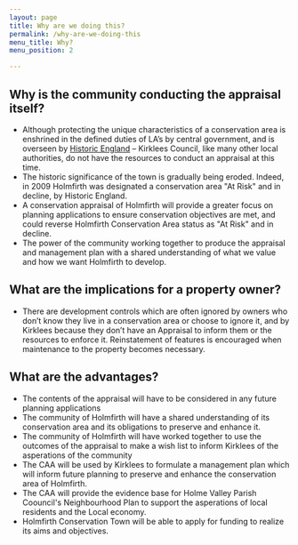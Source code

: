 ```yaml
---
layout: page
title: Why are we doing this?
permalink: /why-are-we-doing-this
menu_title: Why?
menu_position: 2

---
```


## Why is the community conducting the appraisal itself?


* Although protecting the unique characteristics of a conservation area is enshrined in the defined duties of LA’s by central government, and is overseen by [Historic England](https://historicengland.org.uk/advice/planning/conservation-areas/) – Kirklees Council, like many other local authorities, do not have the resources to conduct an appraisal at this time.
* The historic significance of the town is gradually being eroded. Indeed, in 2009 Holmfirth was designated a conservation area "At Risk" and in decline, by Historic England.
* A conservation appraisal of Holmfirth will provide a greater focus on planning applications to ensure conservation objectives are met, and could reverse Holmfirth Conservation Area status as "At Risk" and in decline. 
* The power of the community working together to produce the appraisal and management plan with a shared understanding of what we value and how we want Holmfirth to develop.

## What are the implications for a property owner?

* There are development controls which are often ignored by owners who don’t know they live in a conservation area or choose to ignore it, and by Kirklees because they don’t have an Appraisal to inform them or the resources to enforce it. Reinstatement of features is encouraged when maintenance to the property becomes necessary.


## What are the advantages?

* The contents of the appraisal will have to be considered in any future planning applications
* The community of Holmfirth will have a shared understanding of its conservation area and its obligations to preserve and enhance it.
* The community of Holmfirth will have worked together to use the outcomes of the appraisal to make a wish list to inform Kirklees of the asperations of the community
* The CAA will be used by Kirklees to formulate a management plan which will inform future planning to preserve and enhance the conservation area of Holmfirth.
* The CAA will provide the evidence base for Holme Valley Parish Coouncil's Neighbourhood Plan to support the asperations of local residents and the Local economy.
* Holmfirth Conservation Town will be able to apply for funding to realize its aims and objectives.
